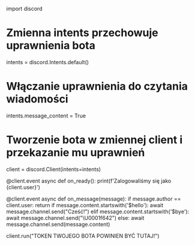 import discord

# Zmienna intents przechowuje uprawnienia bota
intents = discord.Intents.default()
# Włączanie uprawnienia do czytania wiadomości
intents.message_content = True
# Tworzenie bota w zmiennej client i przekazanie mu uprawnień
client = discord.Client(intents=intents)

@client.event
async def on_ready():
    print(f'Zalogowaliśmy się jako {client.user}')

@client.event
async def on_message(message):
    if message.author == client.user:
        return
    if message.content.startswith('$hello'):
        await message.channel.send("Cześć!")
    elif message.content.startswith('$bye'):
        await message.channel.send("\U0001f642")
    else:
        await message.channel.send(message.content)

client.run("TOKEN TWOJEGO BOTA POWINIEN BYĆ TUTAJ!")
